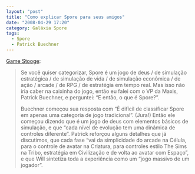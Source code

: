 ```yaml
---
layout: "post"
title: "Como explicar Spore para seus amigos"
date: "2008-04-29 17:20"
category: Galáxia Spore
tags:
  - Spore
  - Patrick Buechner
---
```

[Game Stooge](http://www.gamestooge.com/2008/04/29/feature-what-is-spore/):

> Se você quiser categorizar, Spore é um jogo de deus / de simulação estratégica / de simulação de vida / de simulação econômica / de ação / arcade / de RPG / de estratégia em tempo real. Mas isso não iria caber na caixinha do jogo, então eu falei com o VP da Maxis, Patrick Buechner, e perguntei: “E então, o que é Spore?”.
>
> Buechner começou sua resposta com “É difícil de classificar Spore em apenas uma categoria de jogo tradicional”. (Jura!) Então ele começou dizendo que é um jogo de deus com elementos básicos de simulação, e que “cada nível de evolução tem uma dinâmica de controles diferente”. Patrick reforçou alguns detalhes que já discutimos, que cada fase “vai da simplicidade do arcade na Célula, para o controle de avatar na Criatura, para controles estilo The Sims na Tribo, estratégia em Civilização e de volta ao avatar com Espaço”, e que Will sintetiza toda a experiência como um “jogo massivo de um jogador”.
